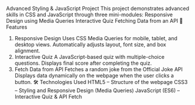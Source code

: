 Advanced Styling & JavaScript Project
This project demonstrates advanced skills in CSS and JavaScript through three mini-modules:
Responsive Design using Media Queries
Interactive Quiz
Fetching Data from an API
📌 Features
1. Responsive Design
Uses CSS Media Queries for mobile, tablet, and desktop views.
Automatically adjusts layout, font size, and box alignment.
2. Interactive Quiz
A JavaScript-based quiz with multiple-choice questions.
Displays final score after completing the quiz.
3. Fetch Data from API
Fetches a random joke from the Official Joke API
Displays data dynamically on the webpage when the user clicks a button.
🛠️ Technologies Used
HTML5 – Structure of the webpage
CSS3 – Styling and Responsive Design (Media Queries)
JavaScript (ES6) – Interactive Quiz & API Fetch
